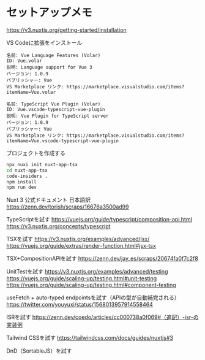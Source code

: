 # セットアップメモ

https://v3.nuxtjs.org/getting-started/installation

VS Codeに拡張をインストール

```
名前: Vue Language Features (Volar)
ID: Vue.volar
説明: Language support for Vue 3
バージョン: 1.0.9
パブリッシャー: Vue
VS Marketplace リンク: https://marketplace.visualstudio.com/items?itemName=Vue.volar
```

```
名前: TypeScript Vue Plugin (Volar)
ID: Vue.vscode-typescript-vue-plugin
説明: Vue Plugin for TypeScript server
バージョン: 1.0.9
パブリッシャー: Vue
VS Marketplace リンク: https://marketplace.visualstudio.com/items?itemName=Vue.vscode-typescript-vue-plugin
```

プロジェクトを作成する

```sh
npx nuxi init nuxt-app-tsx
cd nuxt-app-tsx
code-insiders .
npm install
npm run dev
```

Nuxt 3 公式ドキュメント 日本語訳
https://zenn.dev/torish/scraps/16676a3500ad99

TypeScriptを試す
https://vuejs.org/guide/typescript/composition-api.html
https://v3.nuxtjs.org/concepts/typescript

TSXを試す
https://v3.nuxtjs.org/examples/advanced/jsx/
https://vuejs.org/guide/extras/render-function.html#jsx-tsx

TSX+CompositionAPIを試す
https://zenn.dev/jay_es/scraps/20674fa0f7c2f8

UnitTestを試す
https://v3.nuxtjs.org/examples/advanced/testing
https://vuejs.org/guide/scaling-up/testing.html#unit-testing
https://vuejs.org/guide/scaling-up/testing.html#component-testing

useFetch + auto-typed endpointsを試す（APIの型が自動補完される）
https://twitter.com/youyuxi/status/1568013957914558464

ISRを試す
https://zenn.dev/coedo/articles/cc000738a0f069#（追記）-isr-の実装例

Tailwind CSSを試す
https://tailwindcss.com/docs/guides/nuxtjs#3

DnD（SortableJS）を試す
